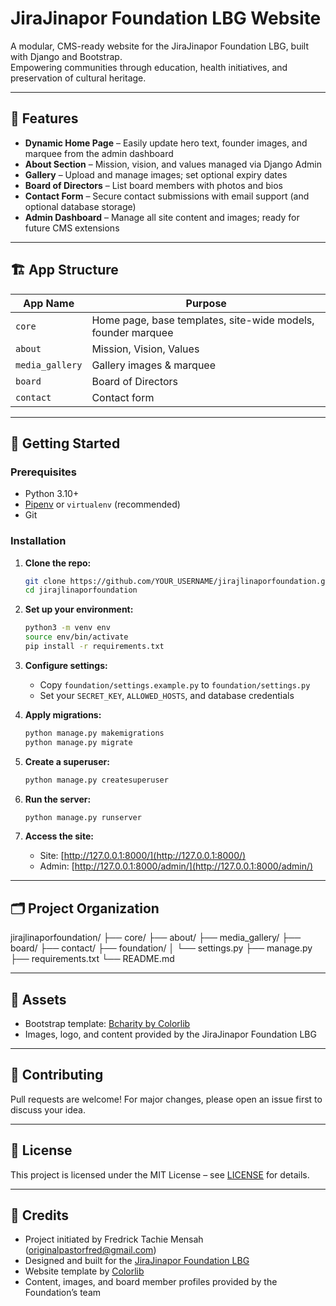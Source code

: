 # JiraJinapor Foundation LBG Website

A modular, CMS-ready website for the JiraJinapor Foundation LBG, built with Django and Bootstrap.  
Empowering communities through education, health initiatives, and preservation of cultural heritage.

---

## 🌟 Features

- **Dynamic Home Page** – Easily update hero text, founder images, and marquee from the admin dashboard
- **About Section** – Mission, vision, and values managed via Django Admin
- **Gallery** – Upload and manage images; set optional expiry dates
- **Board of Directors** – List board members with photos and bios
- **Contact Form** – Secure contact submissions with email support (and optional database storage)
- **Admin Dashboard** – Manage all site content and images; ready for future CMS extensions

---

## 🏗 App Structure

| App Name         | Purpose                                   |
|------------------|-------------------------------------------|
| `core`           | Home page, base templates, site-wide models, founder marquee |
| `about`          | Mission, Vision, Values                   |
| `media_gallery`  | Gallery images & marquee                  |
| `board`          | Board of Directors                        |
| `contact`        | Contact form                              |

---

## 🚀 Getting Started

### Prerequisites

- Python 3.10+
- [Pipenv](https://pipenv.pypa.io/en/latest/) or `virtualenv` (recommended)
- Git

### Installation

1. **Clone the repo:**
    ```bash
    git clone https://github.com/YOUR_USERNAME/jirajlinaporfoundation.git
    cd jirajlinaporfoundation
    ```

2. **Set up your environment:**
    ```bash
    python3 -m venv env
    source env/bin/activate
    pip install -r requirements.txt
    ```

3. **Configure settings:**
    - Copy `foundation/settings.example.py` to `foundation/settings.py`
    - Set your `SECRET_KEY`, `ALLOWED_HOSTS`, and database credentials

4. **Apply migrations:**
    ```bash
    python manage.py makemigrations
    python manage.py migrate
    ```

5. **Create a superuser:**
    ```bash
    python manage.py createsuperuser
    ```

6. **Run the server:**
    ```bash
    python manage.py runserver
    ```

7. **Access the site:**
    - Site: [http://127.0.0.1:8000/](http://127.0.0.1:8000/)
    - Admin: [http://127.0.0.1:8000/admin/](http://127.0.0.1:8000/admin/)

---

## 🗂 Project Organization

jirajlinaporfoundation/
├── core/
├── about/
├── media_gallery/
├── board/
├── contact/
├── foundation/
│ └── settings.py
├── manage.py
├── requirements.txt
└── README.md


---

## 📸 Assets

- Bootstrap template: [Bcharity by Colorlib](https://colorlib.com/wp/template/bcharity/)
- Images, logo, and content provided by the JiraJinapor Foundation LBG

---

## 🤝 Contributing

Pull requests are welcome! For major changes, please open an issue first to discuss your idea.

---

## 📜 License

This project is licensed under the MIT License – see [LICENSE](LICENSE) for details.

---

## 🙏 Credits

- Project initiated by Fredrick Tachie Mensah (originalpastorfred@gmail.com)
- Designed and built for the [JiraJinapor Foundation LBG](http://jirajlinaporfoundation.org)
- Website template by [Colorlib](https://colorlib.com/)
- Content, images, and board member profiles provided by the Foundation’s team
